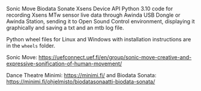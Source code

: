 Sonic Move Biodata Sonate Xsens Device API Python 3.10 code for recording Xsens MTw sensor live data through Awinda USB Dongle or Awinda Station, sending it to Open Sound Control environment, displaying it graphically and saving a txt and an mtb log file. 

Python wheel files for Linux and Windows with installation instructions are in the `wheels` folder.

Sonic Move: https://uefconnect.uef.fi/en/group/sonic-move-creative-and-expressive-sonification-of-human-movement/

Dance Theatre Minimi: https://minimi.fi/ and Biodata Sonata: https://minimi.fi/ohjelmisto/biodatasonaatti-biodata-sonata/
